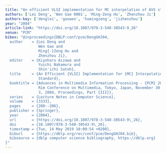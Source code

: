 ```yaml
---
title: "An efficient VLSI implementation for MC interpolation of AVS standard"
authors: ['Lei Deng', 'Wen Gao 0001', 'Ming-Zeng Hu', 'Zhenzhou Ji']
authors-key: ['denglei', 'gaowen', 'humingzeng', 'jizhenzhou']
year: "2004"
article-link: "https://doi.org/10.1007/978-3-540-30543-9_26"
venue: "PCM"
bibex: "@inproceedings{DBLP:conf/pcm/DengGHJ04,
  author    = {Lei Deng and
               Wen Gao and
               Ming{-}Zeng Hu and
               Zhenzhou Ji},
  editor    = {Kiyoharu Aizawa and
               Yuichi Nakamura and
               Shin'ichi Satoh},
  title     = {An Efficient {VLSI} Implementation for {MC} Interpolation of {AVS}
               Standard},
  booktitle = {Advances in Multimedia Information Processing - {PCM} 2004, 5th Pacific
               Rim Conference on Multimedia, Tokyo, Japan, November 30 - December
               3, 2004, Proceedings, Part {III}},
  series    = {Lecture Notes in Computer Science},
  volume    = {3333},
  pages     = {200--206},
  publisher = {Springer},
  year      = {2004},
  url       = {https://doi.org/10.1007/978-3-540-30543-9\_26},
  doi       = {10.1007/978-3-540-30543-9\_26},
  timestamp = {Tue, 14 May 2019 10:00:54 +0200},
  biburl    = {https://dblp.org/rec/conf/pcm/DengGHJ04.bib},
  bibsource = {dblp computer science bibliography, https://dblp.org}
}"
---
```

